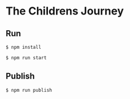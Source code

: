 # The Childrens Journey

## Run

```
$ npm install
```

```
$ npm run start
```

## Publish

```
$ npm run publish
```
